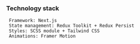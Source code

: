 ### Technology stack

```
 Framework: Next.js
 State management: Redux Toolkit + Redux Persist
 Styles: SCSS module + Tailwind CSS
 Animations: Framer Motion
```